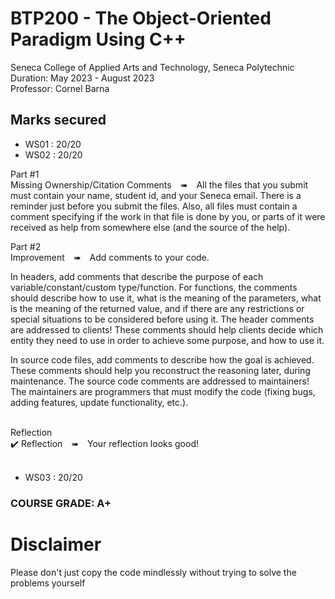 # BTP200 - The Object-Oriented Paradigm Using C++
Seneca College of Applied Arts and Technology, Seneca Polytechnic<br />
Duration: May 2023 - August 2023<br />
Professor: Cornel Barna <br />

## Marks secured
- WS01 : 20/20 <br />
- WS02 : 20/20 <br />

Part #1<br>
Missing Ownership/Citation Comments ➠ All the files that you submit must contain your name, student id, and your Seneca email. There is a reminder just before you submit the files.
Also, all files must contain a comment specifying if the work in that file is done by you, or parts of it were received as help from somewhere else (and the source of the help).<br>

Part #2<br>
Improvement ➠ Add comments to your code.<br>

In headers, add comments that describe the purpose of each variable/constant/custom type/function. For functions, the comments should describe how to use it, what is the meaning of the parameters, what is the meaning of the returned value, and if there are any restrictions or special situations to be considered before using it. The header comments are addressed to clients! These comments should help clients decide which entity they need to use in order to achieve some purpose, and how to use it.<br>

In source code files, add comments to describe how the goal is achieved. These comments should help you reconstruct the reasoning later, during maintenance. The source code comments are addressed to maintainers! The maintainers are programmers that must modify the code (fixing bugs, adding features, update functionality, etc.).<br><br>

Reflection<br>
✔️ Reflection ➠ Your reflection looks good!<br><br>


- WS03 : 20/20 <br />

### COURSE GRADE: A+

# Disclaimer
Please don't just copy the code mindlessly without trying to solve the problems yourself
